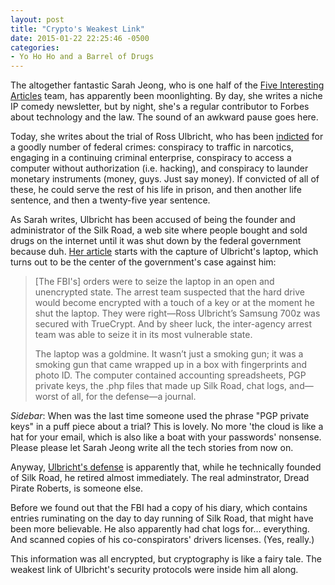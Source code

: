 ```yaml
---
layout: post
title: "Crypto's Weakest Link"
date: 2015-01-22 22:25:46 -0500
categories: 
- Yo Ho Ho and a Barrel of Drugs
---
```


The altogether fantastic Sarah Jeong, who is one half of the [Five Interesting Articles](http://tinyletter.com/5ua/archive) team, has apparently been moonlighting. By day, she writes a  niche IP comedy newsletter, but by night, she's a regular contributor to Forbes about technology and the law. The sound of an awkward pause goes here.

Today, she writes about the trial of Ross Ulbricht, who has been [indicted](http://www.justice.gov/usao/nys/pressreleases/February14/RossUlbrichtIndictmentPR/US%20v.%20Ross%20Ulbricht%20Indictment.pdf) for a goodly number of federal crimes: conspiracy to traffic in narcotics, engaging in a continuing criminal enterprise, conspiracy to access a computer without authorization (i.e. hacking), and conspiracy to launder monetary instruments (money, guys. Just say money). If convicted of all of these, he could serve the rest of his life in prison, and then another life sentence, and then a twenty-five year sentence.

As Sarah writes, Ulbricht has been accused of being the founder and administrator of the Silk Road, a web site where people bought and sold drugs on the internet until it was shut down by the federal government because duh. [Her article](http://www.forbes.com/sites/sarahjeong/2015/01/22/the-dread-pirates-diary/) starts with the capture of Ulbricht's laptop, which turns out to be the center of the government's case against him:

> [The FBI's] orders were to seize the laptop in an open and unencrypted state. The arrest team suspected that the hard drive would become encrypted with a touch of a key or at the moment he shut the laptop. They were right—Ross Ulbricht’s Samsung 700z was secured with TrueCrypt. And by sheer luck, the inter-agency arrest team was able to seize it in its most vulnerable state.
>
> The laptop was a goldmine. It wasn’t just a smoking gun; it was a smoking gun that came wrapped up in a box with fingerprints and photo ID. The computer contained accounting spreadsheets, PGP private keys, the .php files that made up Silk Road, chat logs, and—worst of all, for the defense—a journal.

*Sidebar*: When was the last time someone used the phrase "PGP private keys" in a puff piece about a trial? This is lovely. No more 'the cloud is like a hat for your email, which is also like a boat with your passwords' nonsense. Please please let Sarah Jeong write all the tech stories from now on.

Anyway, [Ulbricht's defense](http://www.dailydot.com/crime/ross-ulbricht-trial-silk-road-inventor-not-dpr/) is apparently that, while he technically founded of Silk Road, he retired almost immediately. The real adminstrator, Dread Pirate Roberts, is someone else.

Before we found out that the FBI had a copy of his diary, which contains entries ruminating on the day to day running of Silk Road, that might have been more believable. He also apparently had chat logs for… everything. And scanned copies of his co-conspirators' drivers licenses. (Yes, really.)

This information was all encrypted, but cryptography is like a fairy tale. The weakest link of Ulbricht's security protocols were inside him all along. 